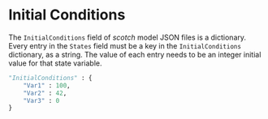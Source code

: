 # Initial Conditions

The `InitialConditions` field of _scotch_ model JSON files is a dictionary. Every entry in the `States` field must be a key in the `InitialConditions` dictionary, as a string. The value of each entry 
needs to be an integer initial value for that state variable.

```python
"InitialConditions" : {
    "Var1" : 100,
    "Var2" : 42,
    "Var3" : 0
}
``` 
